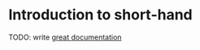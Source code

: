 # Introduction to short-hand

TODO: write [great documentation](http://jacobian.org/writing/what-to-write/)
